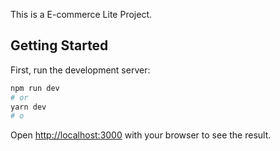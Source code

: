 This is a E-commerce Lite Project.

## Getting Started

First, run the development server:

```bash
npm run dev
# or
yarn dev
# o
```

Open [http://localhost:3000](http://localhost:3000) with your browser to see the result.
